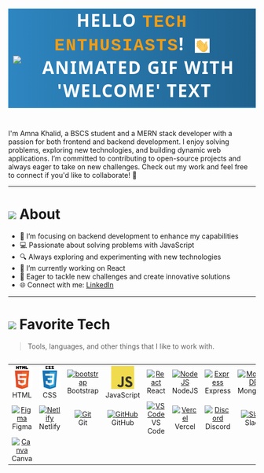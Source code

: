 <h2 align="center" style="font-family: 'Segoe UI', Tahoma, Geneva, Verdana, sans-serif; color: #2E86C1; font-size: 2.5em; letter-spacing: 2px; text-transform: uppercase; border-bottom: 2px solid #2E86C1; padding-bottom: 10px; background: linear-gradient(to right, #2E86C1, #1F618D); color: white; display: inline-block;">
  Hello <span style="font-family: 'Courier New', Courier, monospace; color: #F39C12; font-weight: bold;">Tech Enthusiasts</span>! 
  <img src="https://raw.githubusercontent.com/ABSphreak/ABSphreak/master/gifs/Hi.gif" width="30px" alt="Animated GIF with 'Hi' text and waving hand" style="vertical-align: middle; margin-left: 10px;">
  <img src="https://raw.githubusercontent.com/ABSphreak/ABSphreak/master/gifs/Welcome.gif" width="30px" alt="Animated GIF with 'Welcome' text" style="vertical-align: middle; margin-left: 10px;">
</h2>





<!-- # <img src="https://github.com/TheDudeThatCode/TheDudeThatCode/blob/master/Assets/Hi.gif" width="29px"> Hello world!&nbsp;<img src="https://github.com/TheDudeThatCode/TheDudeThatCode/blob/master/Assets/Earth.gif" width="24px"> -->
I'm Amna Khalid, a BSCS student and a MERN stack developer with a passion for both frontend and backend development. I enjoy solving problems, exploring new technologies, and building dynamic web applications. I’m committed to contributing to open-source projects and always eager to take on new challenges. Check out my work and feel free to connect if you'd like to collaborate! 🚀

---
     
<!-- <h1 align="left"> <img src="https://user-images.githubusercontent.com/74038190/216649417-9acc58df-9186-4132-ad43-819a57babb67.gif" width="50px"> About </h1> -->
<h1 align="left"> <img src="https://user-images.githubusercontent.com/74038190/216656959-bdd9b5f2-9fc8-438e-bbf3-3674c39ec746.gif" width="70px"> About </h1>
  
-  🌟 I’m focusing on backend development to enhance my capabilities
- 💻 Passionate about solving problems with JavaScript
- 🔍 Always exploring and experimenting with new technologies
- 🔭 I’m currently working on React
-  🚀 Eager to tackle new challenges and create innovative solutions
- 🌐 Connect with me: [LinkedIn](https://www.linkedin.com/in/amna-khalid-612001273/)


--- 
<h1 align="left"> <img src="https://user-images.githubusercontent.com/74038190/212284087-bbe7e430-757e-4901-90bf-4cd2ce3e1852.gif" width="35px"> Favorite Tech</h1>

> Tools, languages, and other things that I like to work with.

<table>
  <tr><table>
  <tr>
    <!-- Row 1 -->
    <td align="center" width="150">
      <a href="#macropower-tech">
        <img src="https://raw.githubusercontent.com/devicons/devicon/master/icons/html5/html5-original-wordmark.svg" alt="html5" width="48" height="48" />
      </a>
      <br>HTML
    </td>
    <td align="center" width="150">
      <a href="#macropower-tech">
        <img src="https://raw.githubusercontent.com/devicons/devicon/master/icons/css3/css3-original-wordmark.svg" alt="css3" width="48" height="48" />
      </a>
      <br>CSS
    </td>
    <td align="center" width="150">
      <a href="#macropower-tech">
        <img src="https://user-images.githubusercontent.com/25181517/183898054-b3d693d4-dafb-4808-a509-bab54cf5de34.png" alt="bootstrap" width="48" height="48" />
      </a>
      <br>Bootstrap
    </td>
    <td align="center" width="150">
      <a href="#macropower-tech">
        <img src="https://raw.githubusercontent.com/devicons/devicon/master/icons/javascript/javascript-original.svg" alt="JavaScript" width="48" height="48" />
      </a>
      <br>JavaScript
    </td>
    <td align="center" width="150">
      <a href="#macropower-tech">
        <img src="https://www.vectorlogo.zone/logos/reactjs/reactjs-icon.svg" alt="React" width="48" height="48" />
      </a>
      <br>React
    </td>
    <td align="center" width="150">
      <a href="#macropower-tech">
        <img src="https://www.vectorlogo.zone/logos/nodejs/nodejs-icon.svg" alt="NodeJS" width="48" height="48" />
      </a>
      <br>NodeJS
    </td>
    <td align="center" width="150">
      <a href="#macropower-tech">
        <img src="https://www.vectorlogo.zone/logos/expressjs/expressjs-icon.svg" alt="Express" width="48" height="48" />
      </a>
      <br>Express
    </td>
    <td align="center" width="150">
      <a href="#macropower-tech">
        <img src="https://www.vectorlogo.zone/logos/mongodb/mongodb-icon.svg" alt="MongoDB" width="48" height="48" />
      </a>
      <br>MongoDB
    </td>
  </tr>
  <tr>
    <!-- Row 2 -->
    <td align="center" width="150">
      <a href="#macropower-tech">
        <img src="https://www.vectorlogo.zone/logos/figma/figma-icon.svg" alt="Figma" width="48" height="48" />
      </a>
      <br>Figma
    </td>
    <td align="center" width="150">
      <a href="#macropower-tech">
        <img src="https://www.vectorlogo.zone/logos/netlify/netlify-icon.svg" alt="Netlify" width="48" height="48" />
      </a>
      <br>Netlify
    </td>
    <td align="center" width="150">
      <a href="#macropower-tech">
        <img src="https://www.vectorlogo.zone/logos/git-scm/git-scm-icon.svg" alt="Git" width="48" height="48" />
      </a>
      <br>Git
    </td>
    <td align="center" width="150">
      <a href="#macropower-tech">
        <img src="https://www.vectorlogo.zone/logos/github/github-tile.svg" alt="GitHub" width="48" height="48" />
      </a>
      <br>GitHub
    </td>
    <td align="center" width="150">
      <a href="#macropower-tech">
        <img src="https://www.vectorlogo.zone/logos/visualstudio_code/visualstudio_code-icon.svg" alt="VS Code" width="48" height="48" />
      </a>
      <br>VS Code
    </td>
    <td align="center" width="150">
      <a href="#macropower-tech">
        <img src="https://www.vectorlogo.zone/logos/vercel/vercel-icon.svg" alt="Vercel" width="48" height="48" />
      </a>
      <br>Vercel
    </td>
    <td align="center" width="150">
      <a href="#macropower-tech">
        <img src="https://www.vectorlogo.zone/logos/discord/discord-tile.svg" alt="Discord" width="48" height="48" />
      </a>
      <br>Discord
    </td>
    <td align="center" width="150">
      <a href="#macropower-tech">
        <img src="https://www.vectorlogo.zone/logos/slack/slack-icon.svg" alt="Slack" width="48" height="48" />
      </a>
      <br>Slack
    </td>
  </tr>
  <tr>
    <!-- Row 3 -->
    <td align="center" width="150">
      <a href="#macropower-tech">
        <img src="https://www.vectorlogo.zone/logos/canva/canva-icon.svg" alt="Canva" width="48" height="48" />
      </a>
      <br>Canva
    </td>
  </tr>
</table>

 
